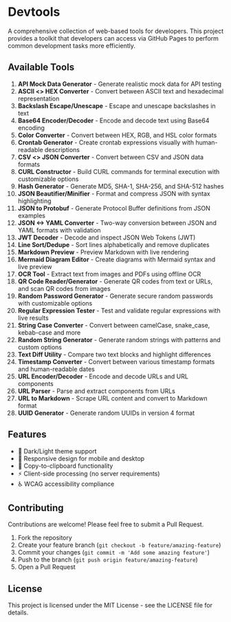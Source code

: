 # Devtools

A comprehensive collection of web-based tools for developers. This project provides a toolkit that developers can access via GitHub Pages to perform common development tasks more efficiently.

## Available Tools

1. **API Mock Data Generator** - Generate realistic mock data for API testing
2. **ASCII <> HEX Converter** - Convert between ASCII text and hexadecimal representation
3. **Backslash Escape/Unescape** - Escape and unescape backslashes in text
4. **Base64 Encoder/Decoder** - Encode and decode text using Base64 encoding
5. **Color Converter** - Convert between HEX, RGB, and HSL color formats
6. **Crontab Generator** - Create crontab expressions visually with human-readable descriptions
7. **CSV <> JSON Converter** - Convert between CSV and JSON data formats
8. **CURL Constructor** - Build CURL commands for terminal execution with customizable options
9. **Hash Generator** - Generate MD5, SHA-1, SHA-256, and SHA-512 hashes
10. **JSON Beautifier/Minifier** - Format and compress JSON with syntax highlighting
11. **JSON to Protobuf** - Generate Protocol Buffer definitions from JSON examples
12. **JSON <-> YAML Converter** - Two-way conversion between JSON and YAML formats with validation
13. **JWT Decoder** - Decode and inspect JSON Web Tokens (JWT)
14. **Line Sort/Dedupe** - Sort lines alphabetically and remove duplicates
15. **Markdown Preview** - Preview Markdown with live rendering
16. **Mermaid Diagram Editor** - Create diagrams with Mermaid syntax and live preview
17. **OCR Tool** - Extract text from images and PDFs using offline OCR
18. **QR Code Reader/Generator** - Generate QR codes from text or URLs, and scan QR codes from images
19. **Random Password Generator** - Generate secure random passwords with customizable options
20. **Regular Expression Tester** - Test and validate regular expressions with live results
21. **String Case Converter** - Convert between camelCase, snake_case, kebab-case and more
22. **Random String Generator** - Generate random strings with patterns and custom options
23. **Text Diff Utility** - Compare two text blocks and highlight differences
24. **Timestamp Converter** - Convert between various timestamp formats and human-readable dates
25. **URL Encoder/Decoder** - Encode and decode URLs and URL components
26. **URL Parser** - Parse and extract components from URLs
27. **URL to Markdown** - Scrape URL content and convert to Markdown format
28. **UUID Generator** - Generate random UUIDs in version 4 format

## Features

- 🌙 Dark/Light theme support
- 📱 Responsive design for mobile and desktop
- 🔄 Copy-to-clipboard functionality
- ⚡ Client-side processing (no server requirements)
- ♿ WCAG accessibility compliance

## Contributing

Contributions are welcome! Please feel free to submit a Pull Request.

1. Fork the repository
2. Create your feature branch (`git checkout -b feature/amazing-feature`)
3. Commit your changes (`git commit -m 'Add some amazing feature'`)
4. Push to the branch (`git push origin feature/amazing-feature`)
5. Open a Pull Request

## License

This project is licensed under the MIT License - see the LICENSE file for details.
